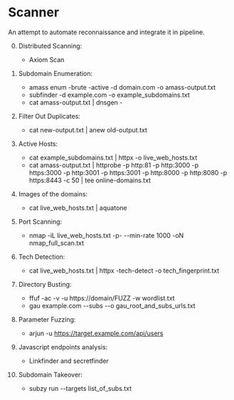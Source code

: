 # Scanner
An attempt to automate reconnaissance and integrate it in pipeline.

0. Distributed Scanning:
   - Axiom Scan

1. Subdomain Enumeration:   
   - amass enum -brute -active -d domain.com -o amass-output.txt
   - subfinder -d example.com -o example_subdomains.txt
   - cat amass-output.txt | dnsgen -

2. Filter Out Duplicates:   
   - cat new-output.txt | anew old-output.txt

3. Active Hosts:   
   - cat example_subdomains.txt | httpx -o live_web_hosts.txt
   - cat amass-output.txt | httprobe -p http:81 -p http:3000 -p https:3000 -p http:3001 -p https:3001 -p http:8000 -p http:8080 -p https:8443 -c 50 | tee online-domains.txt

4. Images of the domains:
   - cat live_web_hosts.txt | aquatone

5. Port Scanning:
   - nmap -iL live_web_hosts.txt -p- --min-rate 1000 -oN nmap_full_scan.txt
  
6. Tech Detection:
   - cat live_web_hosts.txt | httpx -tech-detect -o tech_fingerprint.txt
  
7. Directory Busting:
   - ffuf -ac -v -u https://domain/FUZZ -w wordlist.txt
   - gau example.com --subs --o gau_root_and_subs_urls.txt
  
8. Parameter Fuzzing:
   - arjun -u https://target.example.com/api/users

9. Javascript endpoints analysis:
    - Linkfinder and secretfinder

10. Subdomain Takeover:
    - subzy run --targets list_of_subs.txt
